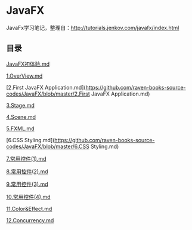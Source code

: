 # JavaFX
JavaFx学习笔记，整理自：http://tutorials.jenkov.com/javafx/index.html

## 目录

[JavaFX初体验.md](https://github.com/raven-books-source-codes/JavaFX/blob/master/JavaFX初体验.md)

[1.OverView.md](https://github.com/raven-books-source-codes/JavaFX/blob/master/1.OverView.md)

[2.First JavaFX Application.md](https://github.com/raven-books-source-codes/JavaFX/blob/master/2.First JavaFX Application.md)

[3.Stage.md](https://github.com/raven-books-source-codes/JavaFX/blob/master/3.Stage.md)

[4.Scene.md](https://github.com/raven-books-source-codes/JavaFX/blob/master/4.Scene.md)

[5.FXML.md](https://github.com/raven-books-source-codes/JavaFX/blob/master/5.FXML.md)

[6.CSS Styling.md](https://github.com/raven-books-source-codes/JavaFX/blob/master/6.CSS Styling.md)

[7.常用控件(1).md](https://github.com/raven-books-source-codes/JavaFX/blob/master/7.常用控件(1).md)

[8.常用控件(2).md](https://github.com/raven-books-source-codes/JavaFX/blob/master/8.常用控件(2).md)

[9.常用控件(3).md](https://github.com/raven-books-source-codes/JavaFX/blob/master/9.常用控件(3).md)

[10.常用控件(4).md](https://github.com/raven-books-source-codes/JavaFX/blob/master/10.常用控件(4).md)

[11.Color&Effect.md](https://github.com/raven-books-source-codes/JavaFX/blob/master/11.Color&Effect.md)

[12.Concurrency.md](https://github.com/raven-books-source-codes/JavaFX/blob/master/12.Concurrency.md)

